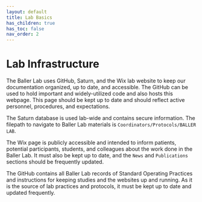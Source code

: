 ```yaml
---
layout: default
title: Lab Basics
has_children: true
has_toc: false
nav_order: 2
---
```

# Lab Infrastructure
The Baller Lab uses GitHub, Saturn, and the Wix lab website to keep our documentation organized, up to date, and accessible. The GitHub can be used to hold important and widely-utilized code and also hosts this webpage. This page should be kept up to date and should reflect active personnel, procedures, and expectations. 

The Saturn database is used lab-wide and contains secure information. The filepath to navigate to Baller Lab materials is `Coordinators/Protocols/BALLER LAB`.

The Wix page is publicly accessible and intended to inform patients, potential participants, students, and colleagues about the work done in the Baller Lab. It must also be kept up to date, and the `News` and `Publications` sections should be frequently updated. 

The GitHub contains all Baller Lab records of Standard Operating Practices and instructions for keeping studies and the websites up and running. As it is the source of lab practices and protocols, it must be kept up to date and updated frequently.
